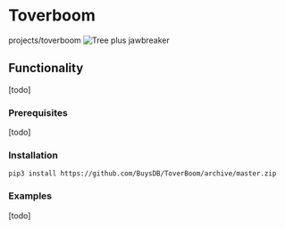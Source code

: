 # Toverboom

projects/toverboom
<img alt="Tree plus jawbreaker" src="http://buysdb.nl/projects/toverboom/toverboom.jpg">

## Functionality

[todo]
### Prerequisites


[todo]

### Installation
```
pip3 install https://github.com/BuysDB/ToverBoom/archive/master.zip
```
### Examples
[todo]
